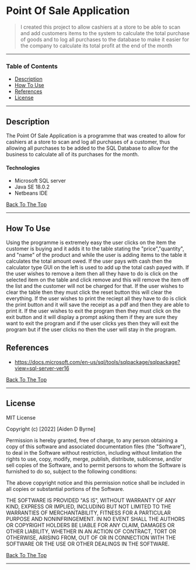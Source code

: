# Point Of Sale Application



>I created this project to allow cashiers at a store to be able to scan and add customers items to the system to calculate the total purchase of goods and to log all purchases to the database to make it easier for the company to calculate its total profit at the end of the month

---

### Table of Contents


- [Description](#description)
- [How To Use](#how-to-use)
- [References](#references)
- [License](#license)


---

## Description

The Point Of Sale Application  is a programme that was created to allow for cashiers at a store to scan and log all purchases of a customer, thus allowing all purchases
to be added to the SQL Database to allow for the business to calculate all of its purchases for the month.

#### Technologies

- Microsoft SQL server
- Java SE 18.0.2
- Netbeans IDE


[Back To The Top](#read-me-template)

---

## How To Use
Using the programme is extremely easy the user clicks on the item the customer is buying and it adds it to the table stating the "price","quantity", and "name" of the product
and while the user is adding items to the table it calculates the total amount owed. If the user pays with cash then the calculator type
GUI on the left is used to add up the total cash payed with. If the user wishes to remove a item then all they have to do is click on the selected item on the table
and click remove and this will remove the item off the list and the customer will not be charged for that. If the user wishes to clear the table then they must click the reset
button this will clear the everything. If the user wishes to print the reciept all they have to do is click the print button and it will save the receipt as a pdf and then 
they are able to print it. If the user wishes to exit the program then they must click on the exit button and it will display a prompt asking them if they are sure they
want to exit the program and if the user clicks yes then they will exit the program but if the user clicks no then the user will stay in the program.








## References
 - https://docs.microsoft.com/en-us/sql/tools/sqlpackage/sqlpackage?view=sql-server-ver16
 
[Back To The Top](#read-me-template)

---

## License

MIT License

Copyright (c) [2022] [Aiden D Byrne]

Permission is hereby granted, free of charge, to any person obtaining a copy
of this software and associated documentation files (the "Software"), to deal
in the Software without restriction, including without limitation the rights
to use, copy, modify, merge, publish, distribute, sublicense, and/or sell
copies of the Software, and to permit persons to whom the Software is
furnished to do so, subject to the following conditions:

The above copyright notice and this permission notice shall be included in all
copies or substantial portions of the Software.

THE SOFTWARE IS PROVIDED "AS IS", WITHOUT WARRANTY OF ANY KIND, EXPRESS OR
IMPLIED, INCLUDING BUT NOT LIMITED TO THE WARRANTIES OF MERCHANTABILITY,
FITNESS FOR A PARTICULAR PURPOSE AND NONINFRINGEMENT. IN NO EVENT SHALL THE
AUTHORS OR COPYRIGHT HOLDERS BE LIABLE FOR ANY CLAIM, DAMAGES OR OTHER
LIABILITY, WHETHER IN AN ACTION OF CONTRACT, TORT OR OTHERWISE, ARISING FROM,
OUT OF OR IN CONNECTION WITH THE SOFTWARE OR THE USE OR OTHER DEALINGS IN THE
SOFTWARE.

[Back To The Top](#read-me-template)

---
